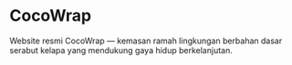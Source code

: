 # CocoWrap
Website resmi CocoWrap — kemasan ramah lingkungan berbahan dasar serabut kelapa yang mendukung gaya hidup berkelanjutan.
